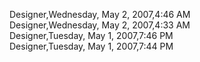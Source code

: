 ﻿Designer,Wednesday, May 2, 2007,4:46 AM  Designer,Wednesday, May 2, 2007,4:33 AM  Designer,Tuesday, May 1, 2007,7:46 PM  Designer,Tuesday, May 1, 2007,7:44 PM